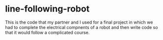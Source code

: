 # line-following-robot

This is the code that my partner and I used for a final project in which we had to complete the electrical compnents of a robot and then write code so that it would follow a complicated course.
